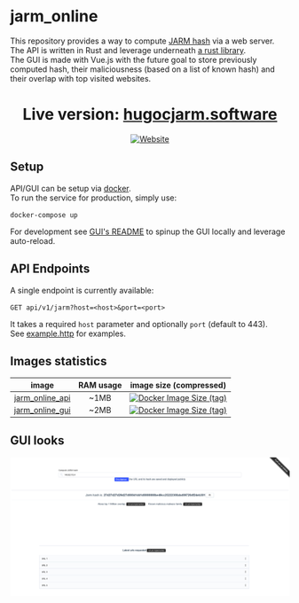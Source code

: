 # jarm_online
This repository provides a way to compute [JARM hash](https://github.com/salesforce/jarm) via a web server.  
The API is written in Rust and leverage underneath [a rust library](https://github.com/Hugo-C/rustJarm).  
The GUI is made with Vue.js with the future goal to store previously computed hash, their maliciousness (based on a list of known hash) and their overlap with top visited websites.

<div align="center">

# Live version: [hugocjarm.software](https://hugocjarm.software/)  
[![Website](https://img.shields.io/website?down_color=lightgrey&style=for-the-badge&up_color=brightgreen&up_message=online&url=https%3A%2F%2Fhugocjarm.software%2F)](https://hugocjarm.software/)
</div>

## Setup
API/GUI can be setup via [docker](docker-compose.yml).  
To run the service for production, simply use:
```shell
docker-compose up
```
For development see [GUI's README](jarm_online_gui/README.md) to spinup the GUI locally and leverage auto-reload.

## API Endpoints
A single endpoint is currently available:
````http request
GET api/v1/jarm?host=<host>&port=<port>
````
It takes a required `host` parameter and optionally `port` (default to 443).  
See [example.http](examples.http) for examples.

## Images statistics
|                                image                                 | RAM usage |                                                                             image size (compressed)                                                                              |
|:--------------------------------------------------------------------:|:---------:|:--------------------------------------------------------------------------------------------------------------------------------------------------------------------------------:|
| [jarm_online_api](https://hub.docker.com/r/hugocker/jarm_online_api) |   ~1MB    | [![Docker Image Size (tag)](https://img.shields.io/docker/image-size/hugocker/jarm_online_api/latest?style=flat-square)](https://hub.docker.com/r/hugocker/jarm_online_api/tags) |
| [jarm_online_gui](https://hub.docker.com/r/hugocker/jarm_online_gui) |   ~2MB    | [![Docker Image Size (tag)](https://img.shields.io/docker/image-size/hugocker/jarm_online_gui/latest?style=flat-square)](https://hub.docker.com/r/hugocker/jarm_online_gui/tags) |

## GUI looks
![](Doc/website_current_look.png)